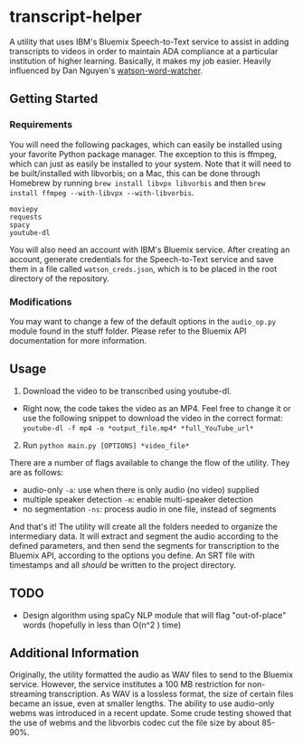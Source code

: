 # transcript-helper
A utility that uses IBM's Bluemix Speech-to-Text service to assist in adding transcripts to videos in order to maintain ADA compliance at a particular institution of higher learning. Basically, it makes my job easier. Heavily influenced by Dan Nguyen's [watson-word-watcher](https://github.com/dannguyen/watson-word-watcher).

## Getting Started
### Requirements
You will need the following packages, which can easily be installed using your favorite Python package manager. The exception to this is ffmpeg, which can just as easily be installed to your system. Note that it will need to be built/installed with libvorbis; on a Mac, this can be done through Homebrew by running `brew install libvpx libvorbis` and then `brew install ffmpeg --with-libvpx --with-libvorbis`.
```
moviepy
requests
spacy
youtube-dl
```

You will also need an account with IBM's Bluemix service. After creating an account, generate credentials for the Speech-to-Text service and save them in a file called `watson_creds.json`, which is to be placed in the root directory of the repository.

### Modifications
You may want to change a few of the default options in the `audio_op.py` module found in the stuff folder. Please refer to the Bluemix API documentation for more information.

## Usage
1. Download the video to be transcribed using youtube-dl.
  + Right now, the code takes the video as an MP4. Feel free to change it or use the following snippet to download the video in the correct format: `youtube-dl -f mp4 -o *output_file.mp4* *full_YouTube_url*`
2. Run `python main.py [OPTIONS] *video_file*`

There are a number of flags available to change the flow of the utility. They are as follows:
  + audio-only `-a`: use when there is only audio (no video) supplied
  + multiple speaker detection `-m`: enable multi-speaker detection
  + no segmentation `-ns`: process audio in one file, instead of segments

And that's it! The utility will create all the folders needed to organize the intermediary data. It will extract and segment the audio according to the defined parameters, and then send the segments for transcription to the Bluemix API, according to the options you define. An SRT file with timestamps and all _should_ be written to the project directory.

## TODO
+ Design algorithm using spaCy NLP module that will flag "out-of-place" words (hopefully in less than O(n^2 ) time)

## Additional Information
Originally, the utility formatted the audio as WAV files to send to the Bluemix service. However, the service institutes a 100 MB restriction for non-streaming transcription. As WAV is a lossless format, the size of certain files became an issue, even at smaller lengths. The ability to use audio-only webms was introduced in a recent update. Some crude testing showed that the use of webms and the libvorbis codec cut the file size by about 85-90%.

